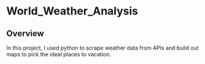 # World_Weather_Analysis

## Overview
In this project, I used python to scrape weather data from APIs and build out maps to pick the ideal places to vacation.
